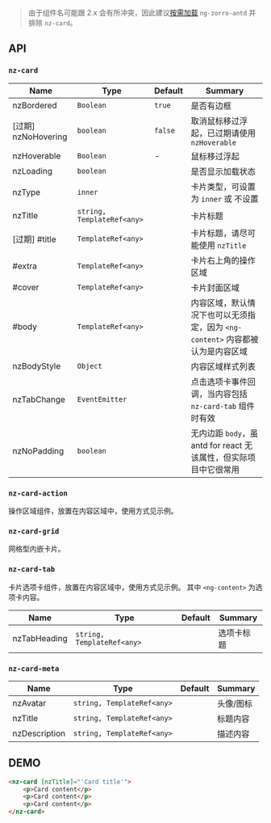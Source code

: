 > 由于组件名可能跟 2.x 会有所冲突，因此建议[按需加载](../../demo/src/app/app.module.ts) `ng-zorro-antd` 并排除 `nz-card`。

## API

### `nz-card`

| Name    | Type           | Default  | Summary |
| ------- | ------------- | ----- | ----- |
| nzBordered | `Boolean` | `true` | 是否有边框 |
| [过期] nzNoHovering | `boolean` | `false` | 取消鼠标移过浮起，已过期请使用 `nzHoverable` |
| nzHoverable | `Boolean` | - | 鼠标移过浮起 |
| nzLoading | `boolean` |  | 是否显示加载状态 |
| nzType | `inner` |  | 卡片类型，可设置为 `inner` 或 不设置 |
| nzTitle | `string, TemplateRef<any>` |  | 卡片标题 |
| [过期] #title | `TemplateRef<any>` |  | 卡片标题，请尽可能使用 `nzTitle` |
| #extra | `TemplateRef<any>` |  | 卡片右上角的操作区域 |
| #cover | `TemplateRef<any>` |  | 卡片封面区域 |
| #body | `TemplateRef<any>` |  | 内容区域，默认情况下也可以无须指定，因为 `<ng-content>` 内容都被认为是内容区域 |
| nzBodyStyle | `Object` |  | 内容区域样式列表 |
| nzTabChange | `EventEmitter` |  | 点击选项卡事件回调，当内容包括 `nz-card-tab` 组件时有效 |
| nzNoPadding | `boolean` |  | 无内边距 `body`，虽 antd for react 无该属性，但实际项目中它很常用 |

### `nz-card-action`

操作区域组件，放置在内容区域中，使用方式见示例。

### `nz-card-grid`

网格型内嵌卡片。

### `nz-card-tab`

卡片选项卡组件，放置在内容区域中，使用方式见示例。 其中 `<ng-content>` 为选项卡内容。

| Name    | Type           | Default  | Summary |
| ------- | ------------- | ----- | ----- |
| nzTabHeading | `string, TemplateRef<any>` |  | 选项卡标题 |

### `nz-card-meta`

| Name    | Type           | Default  | Summary |
| ------- | ------------- | ----- | ----- |
| nzAvatar | `string, TemplateRef<any>` |  | 头像/图标 |
| nzTitle | `string, TemplateRef<any>` |  | 标题内容 |
| nzDescription | `string, TemplateRef<any>` |  | 描述内容 |

## DEMO

```html
<nz-card [nzTitle]="'Card title'">
    <p>Card content</p>
    <p>Card content</p>
    <p>Card content</p>
</nz-card>
```
